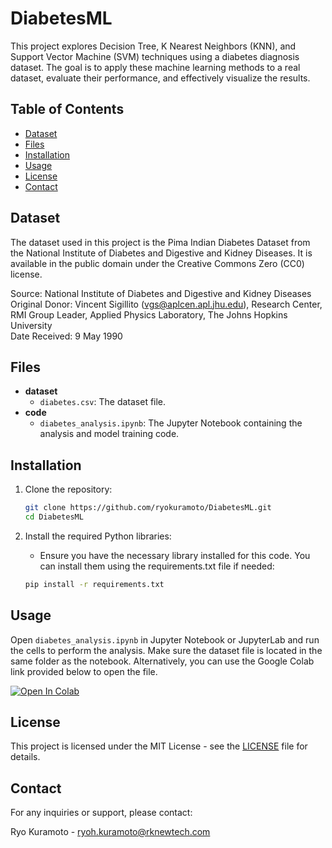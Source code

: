 # DiabetesML

This project explores Decision Tree, K Nearest Neighbors (KNN), and Support Vector Machine (SVM) techniques using a diabetes diagnosis dataset. The goal is to apply these machine learning methods to a real dataset, evaluate their performance, and effectively visualize the results.

## Table of Contents
- [Dataset](#dataset)
- [Files](#files)
- [Installation](#installation)
- [Usage](#usage)
- [License](#license)
- [Contact](#contact)

## Dataset

The dataset used in this project is the Pima Indian Diabetes Dataset from the National Institute of Diabetes and Digestive and Kidney Diseases. It is available in the public domain under the Creative Commons Zero (CC0) license.

Source: National Institute of Diabetes and Digestive and Kidney Diseases  
Original Donor: Vincent Sigillito (vgs@aplcen.apl.jhu.edu), Research Center, RMI Group Leader, Applied Physics Laboratory, The Johns Hopkins University  
Date Received: 9 May 1990

## Files

- **dataset**
  - `diabetes.csv`: The dataset file.
- **code**
  - `diabetes_analysis.ipynb`: The Jupyter Notebook containing the analysis and model training code.

## Installation

1. Clone the repository:
   ```bash
   git clone https://github.com/ryokuramoto/DiabetesML.git
   cd DiabetesML
   ```

2. Install the required Python libraries:
   - Ensure you have the necessary library installed for this code. You can install them using the requirements.txt file if needed:
   ```bash
   pip install -r requirements.txt
   ```

## Usage

Open `diabetes_analysis.ipynb` in Jupyter Notebook or JupyterLab and run the cells to perform the analysis. Make sure the dataset file is located in the same folder as the notebook. Alternatively, you can use the Google Colab link provided below to open the file.

[![Open In Colab](https://colab.research.google.com/assets/colab-badge.svg)](https://colab.research.google.com/github/ryokuramoto/diabetes-ml/blob/main/diabetes_analysis.ipynb)

## License

This project is licensed under the MIT License - see the [LICENSE](LICENSE) file for details.

## Contact

For any inquiries or support, please contact:

Ryo Kuramoto - [ryoh.kuramoto@rknewtech.com](mailto:ryoh.kuramoto@rknewtech.com)

